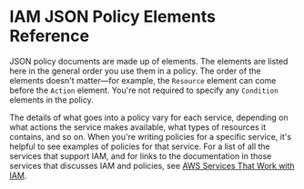 # IAM JSON Policy Elements Reference<a name="reference_policies_elements"></a>

JSON policy documents are made up of elements\. The elements are listed here in the general order you use them in a policy\. The order of the elements doesn't matter—for example, the `Resource` element can come before the `Action` element\. You're not required to specify any `Condition` elements in the policy\. 

The details of what goes into a policy vary for each service, depending on what actions the service makes available, what types of resources it contains, and so on\. When you're writing policies for a specific service, it's helpful to see examples of policies for that service\. For a list of all the services that support IAM, and for links to the documentation in those services that discusses IAM and policies, see [AWS Services That Work with IAM](reference_aws-services-that-work-with-iam.md)\.

